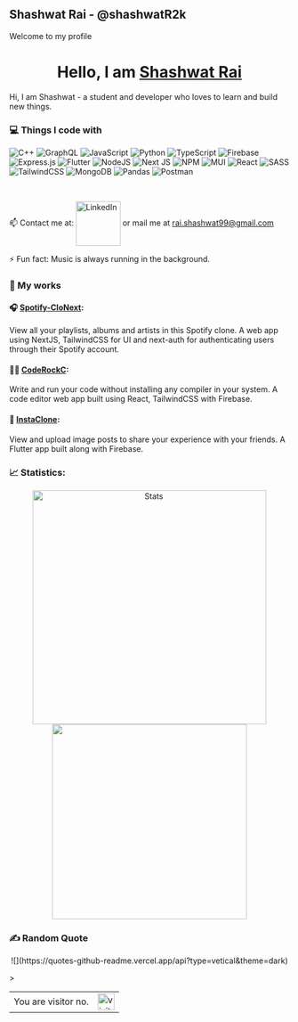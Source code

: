 ## Shashwat Rai - @shashwatR2k
Welcome to my profile <br/>
<h1 align="center"> Hello, I am <a href="#">Shashwat Rai </a></h1>

Hi, I am Shashwat - a student and developer who loves to learn and build new things.


### 💻 Things I code with

![C++](https://img.shields.io/badge/c++-%2300599C.svg?style=flat&logo=c%2B%2B&logoColor=white) ![GraphQL](https://img.shields.io/badge/-GraphQL-E10098?style=flat&logo=graphql&logoColor=white) ![JavaScript](https://img.shields.io/badge/javascript-%23323330.svg?style=flat&logo=javascript&logoColor=%23F7DF1E) ![Python](https://img.shields.io/badge/python-3670A0?style=flat&logo=python&logoColor=ffdd54) ![TypeScript](https://img.shields.io/badge/typescript-%23007ACC.svg?style=flat&logo=typescript&logoColor=white)  ![Firebase](https://img.shields.io/badge/firebase-%23039BE5.svg?style=flat&logo=firebase) ![Express.js](https://img.shields.io/badge/express.js-%23404d59.svg?style=flat&logo=express&logoColor=%2361DAFB) ![Flutter](https://img.shields.io/badge/Flutter-%2302569B.svg?style=flat&logo=Flutter&logoColor=white) ![NodeJS](https://img.shields.io/badge/node.js-6DA55F?style=flat&logo=node.js&logoColor=white) ![Next JS](https://img.shields.io/badge/Next-black?style=flat&logo=next.js&logoColor=white) ![NPM](https://img.shields.io/badge/NPM-%23000000.svg?style=flat&logo=npm&logoColor=white) ![MUI](https://img.shields.io/badge/MUI-%230081CB.svg?style=flat&logo=material-ui&logoColor=white) ![React](https://img.shields.io/badge/react-%2320232a.svg?style=flat&logo=react&logoColor=%2361DAFB) ![SASS](https://img.shields.io/badge/SASS-hotpink.svg?style=flat&logo=SASS&logoColor=white) ![TailwindCSS](https://img.shields.io/badge/tailwindcss-%2338B2AC.svg?style=flat&logo=tailwind-css&logoColor=white) ![MongoDB](https://img.shields.io/badge/MongoDB-%234ea94b.svg?style=flat&logo=mongodb&logoColor=white) ![Pandas](https://img.shields.io/badge/pandas-%23150458.svg?style=flat&logo=pandas&logoColor=white) ![Postman](https://img.shields.io/badge/Postman-FF6C37?style=flat&logo=postman&logoColor=white)

<br/>

📫 Contact me at: [<img align="center" alt="LinkedIn" width="80px" src="https://github.com/melanieshi0120/melanieshi0120/blob/master/linkedin.ico" />](#) or mail me at rai.shashwat99@gmail.com

⚡ Fun fact: Music is always running in the background.
### 🔨 My works

#### 🎧 [Spotify-CloNext](): <br>
View all your playlists, albums and artists in this Spotify clone. A web app using NextJS, TailwindCSS for UI and next-auth for authenticating users through their Spotify account.

#### 👩‍💻 [CodeRockC](): <br>
Write and run your code without installing any compiler in your system. A code editor web app built using React, TailwindCSS with Firebase.


#### 📸 [InstaClone](): <br>
View and upload image posts to share your experience with your friends. A Flutter app built along with Firebase.

### 📈 Statistics:

<p align="center">
          <img align="center" width="420" src="https://github-readme-stats.vercel.app/api?username=ShashwatR2k&count_private=true&show_icons=true&theme=github_dark" alt="Stats" />
          <img align="center" width="350" src="https://github-readme-stats.vercel.app/api/top-langs/?username=ShashwatR2k&theme=github_dark&langs_count=5">
</p>


### ✍️ Random Quote
<p align="center">
![](https://quotes-github-readme.vercel.app/api?type=vetical&theme=dark)
</p>

<table>
<tr>
<td>You are visitor no.</td>
<td><img src="https://profile-counter.glitch.me/ShashwatR2k/count.svg" alt="visitor count" height="30" /></td>>
</tr>
</table>
